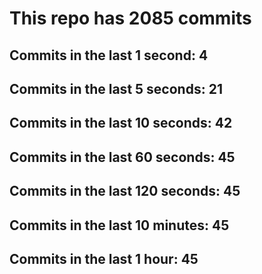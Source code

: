 # This repo has 2085 commits

## Commits in the last 1 second: 4
## Commits in the last 5 seconds: 21
## Commits in the last 10 seconds: 42
## Commits in the last 60 seconds: 45
## Commits in the last 120 seconds: 45
## Commits in the last 10 minutes: 45
## Commits in the last 1 hour: 45
